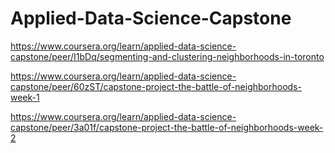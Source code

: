 # Applied-Data-Science-Capstone

https://www.coursera.org/learn/applied-data-science-capstone/peer/I1bDq/segmenting-and-clustering-neighborhoods-in-toronto

https://www.coursera.org/learn/applied-data-science-capstone/peer/60zST/capstone-project-the-battle-of-neighborhoods-week-1

https://www.coursera.org/learn/applied-data-science-capstone/peer/3a01f/capstone-project-the-battle-of-neighborhoods-week-2
